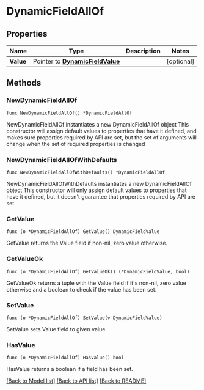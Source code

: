 # DynamicFieldAllOf

## Properties

Name | Type | Description | Notes
------------ | ------------- | ------------- | -------------
**Value** | Pointer to [**DynamicFieldValue**](DynamicFieldValue.md) |  | [optional] 

## Methods

### NewDynamicFieldAllOf

`func NewDynamicFieldAllOf() *DynamicFieldAllOf`

NewDynamicFieldAllOf instantiates a new DynamicFieldAllOf object
This constructor will assign default values to properties that have it defined,
and makes sure properties required by API are set, but the set of arguments
will change when the set of required properties is changed

### NewDynamicFieldAllOfWithDefaults

`func NewDynamicFieldAllOfWithDefaults() *DynamicFieldAllOf`

NewDynamicFieldAllOfWithDefaults instantiates a new DynamicFieldAllOf object
This constructor will only assign default values to properties that have it defined,
but it doesn't guarantee that properties required by API are set

### GetValue

`func (o *DynamicFieldAllOf) GetValue() DynamicFieldValue`

GetValue returns the Value field if non-nil, zero value otherwise.

### GetValueOk

`func (o *DynamicFieldAllOf) GetValueOk() (*DynamicFieldValue, bool)`

GetValueOk returns a tuple with the Value field if it's non-nil, zero value otherwise
and a boolean to check if the value has been set.

### SetValue

`func (o *DynamicFieldAllOf) SetValue(v DynamicFieldValue)`

SetValue sets Value field to given value.

### HasValue

`func (o *DynamicFieldAllOf) HasValue() bool`

HasValue returns a boolean if a field has been set.


[[Back to Model list]](../README.md#documentation-for-models) [[Back to API list]](../README.md#documentation-for-api-endpoints) [[Back to README]](../README.md)


